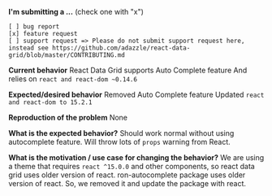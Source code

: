 **I'm submitting a ...**  (check one with "x")
```
[ ] bug report
[x] feature request
[ ] support request => Please do not submit support request here, instead see https://github.com/adazzle/react-data-grid/blob/master/CONTRIBUTING.md
```

**Current behavior**
React Data Grid supports Auto Complete feature
And relies on `react and react-dom ~0.14.6`

**Expected/desired behavior**
Removed Auto Complete feature
Updated `react and react-dom to 15.2.1`

**Reproduction of the problem**
None

**What is the expected behavior?**
Should work normal without using autocomplete feature.
Will throw lots of `props` warning from React.


**What is the motivation / use case for changing the behavior?**
We are using a theme that requires `react ^15.0.0` and other components, so
react data grid uses older version of react. ron-autocomplete package uses older
version of react.
So, we removed it and update the package with react.



